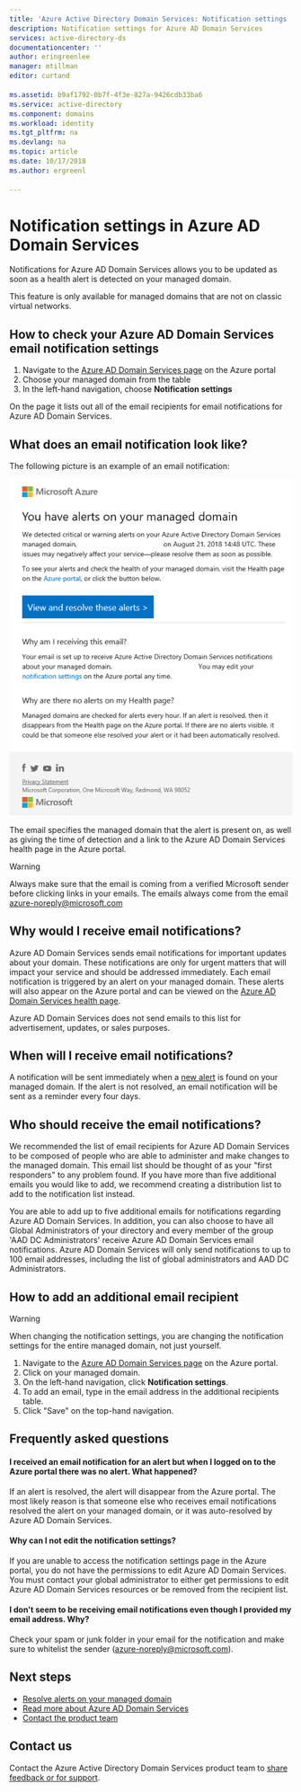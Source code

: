 ```yaml
---
title: 'Azure Active Directory Domain Services: Notification settings | Microsoft Docs'
description: Notification settings for Azure AD Domain Services
services: active-directory-ds
documentationcenter: ''
author: eringreenlee
manager: mtillman
editor: curtand

ms.assetid: b9af1792-0b7f-4f3e-827a-9426cdb33ba6
ms.service: active-directory
ms.component: domains
ms.workload: identity
ms.tgt_pltfrm: na
ms.devlang: na
ms.topic: article
ms.date: 10/17/2018
ms.author: ergreenl

---
```

# Notification settings in Azure AD Domain Services

Notifications for Azure AD Domain Services allows you to be updated as soon as a health alert is detected on your managed domain.  

This feature is only available for managed domains that are not on classic virtual networks.


## How to check your Azure AD Domain Services email notification settings

1. Navigate to the [Azure AD Domain Services page](https://portal.azure.com/#blade/HubsExtension/Resources/resourceType/Microsoft.AAD%2FdomainServices) on the Azure portal
2. Choose your managed domain from the table
3. In the left-hand navigation, choose **Notification settings**

On the page it lists out all of the email recipients for email notifications for Azure AD Domain Services.

## What does an email notification look like?

The following picture is an example of an email notification:

![Example email notification](./media/active-directory-domain-services-alerts/email-alert.png)

The email specifies the managed domain that the alert is present on, as well as giving the time of detection and a link to the Azure AD Domain Services health page in the Azure portal.

> [!WARNING]
> Always make sure that the email is coming from a verified Microsoft sender before clicking links in your emails. The emails always come from the email azure-noreply@microsoft.com
>


## Why would I receive email notifications?

Azure AD Domain Services sends email notifications for important updates about your domain.  These notifications are only for urgent matters that will impact your service and should be addressed immediately. Each email notification is triggered by an alert on your managed domain. These alerts will also appear on the Azure portal and can be viewed on the [Azure AD Domain Services health page](active-directory-ds-check-health.md).

Azure AD Domain Services does not send emails to this list for advertisement, updates, or sales purposes.

## When will I receive email notifications?

A notification will be sent immediately when a [new alert](active-directory-ds-troubleshoot-alerts.md) is found on your managed domain. If the alert is not resolved, an email notification will be sent as a reminder every four days.

## Who should receive the email notifications?


 We recommended the list of email recipients for Azure AD Domain Services to be composed of people who are able to administer and make changes to the managed domain. This email list should be thought of as your "first responders" to any problem found. If you have more than five additional emails you would like to add, we recommend creating a distribution list to add to the notification list instead.

You are able to add up to five additional emails for notifications regarding Azure AD Domain Services. In addition, you can also choose to have all Global Administrators of your directory and every member of the group 'AAD DC Administrators' receive Azure AD Domain Services email notifications. Azure AD Domain Services will only send notifications to up to 100 email addresses, including the list of global administrators and AAD DC Administrators.


## How to add an additional email recipient

> [!WARNING]
> When changing the notification settings, you are changing the notification settings for the entire managed domain, not just yourself.

1. Navigate to the [Azure AD Domain Services page](https://portal.azure.com/#blade/HubsExtension/Resources/resourceType/Microsoft.AAD%2FdomainServices) on the Azure portal.
2. Click on your managed domain.
3. On the left-hand navigation, click **Notification settings**.
4. To add an email, type in the email address in the additional recipients table.
5. Click "Save" on the top-hand navigation.

## Frequently asked questions

#### I received an email notification for an alert but when I logged on to the Azure portal there was no alert. What happened?

If an alert is resolved, the alert will disappear from the Azure portal. The most likely reason is that someone else who receives email notifications resolved the alert on your managed domain, or it was auto-resolved by Azure AD Domain Services.


#### Why can I not edit the notification settings?

If you are unable to access the notification settings page in the Azure portal, you do not have the permissions to edit Azure AD Domain Services. You must contact your global administrator to either get permissions to edit Azure AD Domain Services resources or be removed from the recipient list.

#### I don't seem to be receiving email notifications even though I provided my email address. Why?

Check your spam or junk folder in your email for the notification and make sure to whitelist the sender (azure-noreply@microsoft.com).

## Next steps
- [Resolve alerts on your managed domain](active-directory-ds-troubleshoot-alerts.md)
- [Read more about Azure AD Domain Services](active-directory-ds-overview.md)
- [Contact the product team](active-directory-ds-contact-us.md)

## Contact us
Contact the Azure Active Directory Domain Services product team to [share feedback or for support](active-directory-ds-contact-us.md).
